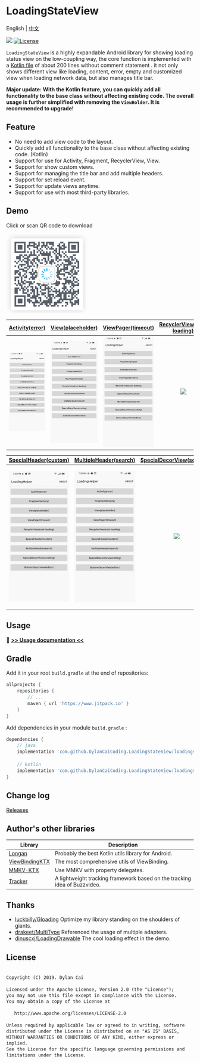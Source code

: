 # LoadingStateView

English | [中文](README_ZH.md)

[![](https://www.jitpack.io/v/DylanCaiCoding/LoadingStateView.svg)](https://www.jitpack.io/#DylanCaiCoding/LoadingLoadingStateView) [![License](https://img.shields.io/badge/License-Apache--2.0-blue.svg)](https://github.com/DylanCaiCoding/LoadingStateView/blob/master/LICENSE)

`LoadingStateView` is a highly expandable Android library for showing loading status view on the low-coupling way, the core function is implemented with a [Kotlin file](https://github.com/DylanCaiCoding/LoadingStateView/blob/master/loadingstateview/src/main/java/com/dylanc/loadingstateview/LoadingStateView.kt) of about 200 lines without comment statement . it not only shows different view like loading, content, error, empty and customized view when loading network data, but also manages title bar.

**Major update: With the Kotlin feature, you can quickly add all functionality to the base class without affecting existing code. The overall usage is further simplified with removing the `ViewHolder`. It is recommended to upgrade!**

## Feature

- No need to add view code to the layout.
- Quickly add all functionality to the base class without affecting existing code. (Kotlin)
- Support for use for Activity, Fragment, RecyclerView, View.
- Support for show custom views.
- Support for managing the title bar and add multiple headers.
- Support for set reload event.
- Support for update views anytime.
- Support for use with most third-party libraries.

## Demo

Click or scan QR code to download

[![QR code](docs/img/app_download_qr_code.png)](https://www.pgyer.com/loadinghelper)

| [Activity(error)](https://github.com/DylanCaiCoding/LoadingStateView/blob/master/sample-java/src/main/java/com/dylanc/loadingstateview/sample/java/ui/ActErrorActivity.java) | [View(placeholder)](https://github.com/DylanCaiCoding/LoadingStateView/blob/master/sample-java/src/main/java/com/dylanc/loadingstateview/sample/java/ui/ViewPlaceholderActivity.java) | [ViewPager(timeout)](https://github.com/DylanCaiCoding/LoadingStateView/blob/master/sample-java/src/main/java/com/dylanc/loadingstateview/sample/java/ui/ViewPagerActivity.java) | [RecyclerView(cool loading)](https://github.com/DylanCaiCoding/LoadingStateView/blob/master/sample-java/src/main/java/com/dylanc/loadingstateview/sample/java/ui/RecyclerViewActivity.java) |
| :----------------------------------------------------------: | :----------------------------------------------------------: | :----------------------------------------------------------: | :----------------------------------------------------------: |
|                 ![](docs/gif/activity_error.gif)                  |                ![](docs/gif/view_placeholder.gif)                 |                ![](docs/gif/viewpager_timeout.gif)                |              ![](docs/gif/recyclerview_loading.gif)               |

| [SpecialHeader(custom)](https://github.com/DylanCaiCoding/LoadingStateView/blob/master/sample-java/src/main/java/com/dylanc/loadingstateview/sample/java/ui/CustomHeaderActivity.java) | [MultipleHeader(search)](https://github.com/DylanCaiCoding/LoadingStateView/blob/master/sample-java/src/main/java/com/dylanc/loadingstateview/sample/java/ui/MultipleHeaderActivity.java) | [SpecialDecorView(scrolling)](https://github.com/DylanCaiCoding/LoadingStateView/blob/master/sample-java/src/main/java/com/dylanc/loadingstateview/sample/java/ui/ScrollingToolbarActivity.java) | [BottomDecorView(editor)](https://github.com/DylanCaiCoding/LoadingStateView/blob/master/sample-java/src/main/java/com/dylanc/loadingstateview/sample/java/ui/BottomEditorActivity.java) |
| :----------------------------------------------------------: | :----------------------------------------------------------: | :----------------------------------------------------------: | :----------------------------------------------------------: |
|              ![](docs/gif/special_header_custom.gif)              |             ![](docs/gif/multiple_header_search.gif)              |             ![](docs/gif/special_decor_scrolling.gif)             |               ![](docs/gif/bottom_decor_editor.gif)               |

## Usage

:pencil: **[>> Usage documentation <<](https://dylancaicoding.github.io/LoadingStateView)**

## Gradle

Add it in your root `build.gradle` at the end of repositories:

```groovy
allprojects {
    repositories {
        // ...
        maven { url 'https://www.jitpack.io' }
    }
}
```

Add dependencies in your module `build.gradle` :

```groovy
dependencies {
    // java
    implementation 'com.github.DylanCaiCoding.LoadingStateView:loadingstateview:4.0.1'

    // kotlin
    implementation 'com.github.DylanCaiCoding.LoadingStateView:loadingstateview-ktx:4.0.1'
}
```


## Change log

[Releases](https://github.com/DylanCaiCoding/LoadingStateView/releases)

## Author's other libraries

| Library                                                      | Description                                                  |
| ------------------------------------------------------------ | ------------------------------------------------------------ |
| [Longan](https://github.com/DylanCaiCoding/Longan)           | Probably the best Kotlin utils library for Android.  |
| [ViewBindingKTX](https://github.com/DylanCaiCoding/ViewBindingKTX) | The most comprehensive utils of ViewBinding.                 |
| [MMKV-KTX](https://github.com/DylanCaiCoding/MMKV-KTX)       | Use MMKV with property delegates.                                      |
| [Tracker](https://github.com/DylanCaiCoding/Tracker)       | A lightweight tracking framework based on the tracking idea of Buzzvideo.|

## Thanks

- [luckbilly/Gloading](https://github.com/luckybilly/Gloading) Optimize my library standing on the shoulders of giants.
- [drakeet/MultiType](https://github.com/drakeet/MultiType)  Referenced the usage of multiple adapters.
- [dinuscxj/LoadingDrawable](https://github.com/dinuscxj/LoadingDrawable) The cool loading effect in the demo.

## License

```

Copyright (C) 2019. Dylan Cai

Licensed under the Apache License, Version 2.0 (the "License");
you may not use this file except in compliance with the License.
You may obtain a copy of the License at

   http://www.apache.org/licenses/LICENSE-2.0

Unless required by applicable law or agreed to in writing, software
distributed under the License is distributed on an "AS IS" BASIS,
WITHOUT WARRANTIES OR CONDITIONS OF ANY KIND, either express or implied.
See the License for the specific language governing permissions and
limitations under the License.
```
